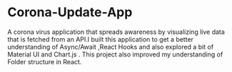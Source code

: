 # Corona-Update-App
A corona virus application that spreads awareness by visualizing live data that is fetched from an API.I built this application to get a better understanding of Async/Await ,React Hooks and also explored a bit of Material UI and Chart.js . This project also improved my understanding of Folder structure in React.
